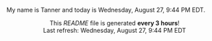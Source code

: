 My name is Tanner and today is Wednesday, August 27, 9:44 PM EDT.

<p align="center">This <i>README</i> file is generated <b>every 3 hours</b>!</br>Last refresh: Wednesday, August 27, 9:44 PM EDT<br /></p>
